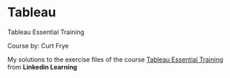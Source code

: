 # Tableau

Tableau Essential Training

Course by: Curt Frye

My solutions to the exercise files of the course <a href="https://www.linkedin.com/learning/tableau-essential-training">Tableau Essential Training</a> from <b>Linkedin Learning</b>
